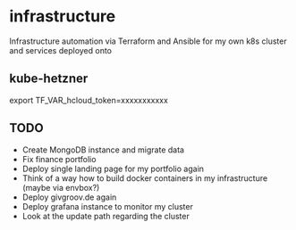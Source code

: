 # infrastructure
Infrastructure automation via Terraform and Ansible for my own k8s cluster and services deployed onto

## kube-hetzner
export TF_VAR_hcloud_token=xxxxxxxxxxx 

## TODO
- Create MongoDB instance and migrate data
- Fix finance portfolio
- Deploy single landing page for my portfolio again
- Think of a way how to build docker containers in my infrastructure (maybe via envbox?)
- Deploy givgroov.de again
- Deploy grafana instance to monitor my cluster
- Look at the update path regarding the cluster